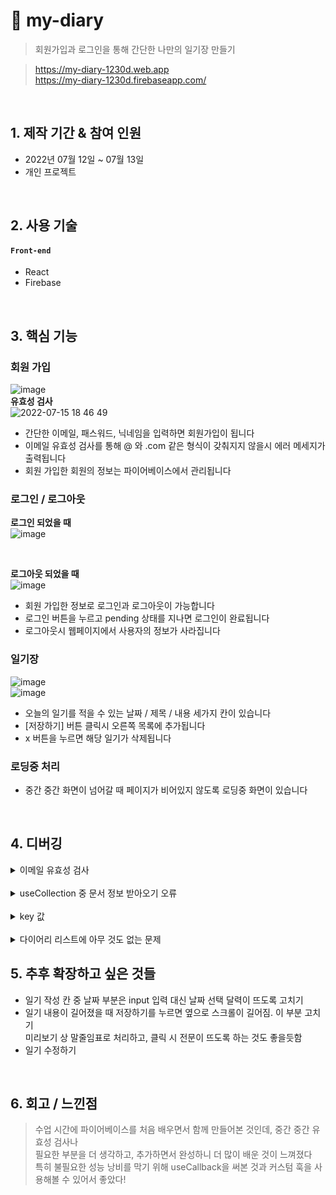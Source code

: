 # :pushpin: my-diary

> 회원가입과 로그인을 통해 간단한 나만의 일기장 만들기

> https://my-diary-1230d.web.app  
> https://my-diary-1230d.firebaseapp.com/

</br>

## 1. 제작 기간 & 참여 인원

- 2022년 07월 12일 ~ 07월 13일
- 개인 프로젝트

</br>

## 2. 사용 기술

#### `Front-end`

- React
- Firebase

</br>

## 3. 핵심 기능

### 회원 가입
![image](https://user-images.githubusercontent.com/84116709/179197937-9cf553ad-e973-4f77-a443-490a021aceba.png)   
**유효성 검사**   
![2022-07-15 18 46 49](https://user-images.githubusercontent.com/84116709/179199030-a6a29702-1cda-450c-a507-3fac22d127b8.gif)

- 간단한 이메일, 패스워드, 닉네임을 입력하면 회원가입이 됩니다
- 이메일 유효성 검사를 통해 @ 와 .com 같은 형식이 갖춰지지 않을시 에러 메세지가 출력됩니다
- 회원 가입한 회원의 정보는 파이어베이스에서 관리됩니다

### 로그인 / 로그아웃
**로그인 되었을 때**   
![image](https://user-images.githubusercontent.com/84116709/179199160-649b101d-0599-4260-b481-42eba4d18c8f.png)   

</br>

**로그아웃 되었을 때**   
![image](https://user-images.githubusercontent.com/84116709/179199174-54b034da-7568-4b48-a3b2-4d0efe7b9da4.png)   

- 회원 가입한 정보로 로그인과 로그아웃이 가능합니다
- 로그인 버튼을 누르고 pending 상태를 지나면 로그인이 완료됩니다
- 로그아웃시 웹페이지에서 사용자의 정보가 사라집니다

### 일기장
![image](https://user-images.githubusercontent.com/84116709/179199340-10b03b04-202f-49c1-b3f8-b3675cdfd65c.png)   
![image](https://user-images.githubusercontent.com/84116709/179199376-99500499-82fa-4845-bfb7-4591d3fabdaa.png)   

- 오늘의 일기를 적을 수 있는 날짜 / 제목 / 내용 세가지 칸이 있습니다
- [저장하기] 버튼 클릭시 오른쪽 목록에 추가됩니다
- x 버튼을 누르면 해당 일기가 삭제됩니다

### 로딩중 처리
- 중간 중간 화면이 넘어갈 때 페이지가 비어있지 않도록 로딩중 화면이 있습니다

</br>

## 4. 디버깅

<details>
<summary>이메일 유효성 검사</summary>
<div markdown="1">

useCallback 사용시 eslint warning 발생<br/>
두번째 인자에 [ ] 넣어야하는데, 넣지 않아서 발생<br/>
[ ] 넣어서 해결 -> 빈 배열일시 처음 기억해둔 함수를 재사용하도록
<br/>

</div>
</details>
    
</br>

<details>
<summary>useCollection 중 문서 정보 받아오기 오류</summary>
<div markdown="1">

useCollection 훅에 doc에 문서 정보가 저장되어있는데
```js
        snapshot.docs.forEach((doc) => { 
          result.push(doc)
```
그냥 doc 넣으면 안됨   

여러개 들어있기 때문에 전개구문 사용해주되, data() 사용해야함
```js
{...doc.data()} 
```

</div>
</details>
    
</br>

<details>
<summary>key 값</summary>
<div markdown="1">

useCollection에서 key값 넣지 않아 warning   
`id: doc.id` 넣어줌

</div>
</details>

</br>

<details>
<summary>다이어리 리스트에 아무 것도 없는 문제</summary>
<div markdown="1">

```js
// in DiaryList.js
  <DiaryList diaries={documents} />
```
리스트가 파이어베이스보다 속도가 더 빨라서 document가 비어있음   
```js
//in Home.js
{documents && <DiaryList diaries={documents} />}
```
추가

</div>
</details>

## 5. 추후 확장하고 싶은 것들

- 일기 작성 칸 중 날짜 부분은 input 입력 대신 날짜 선택 달력이 뜨도록 고치기
- 일기 내용이 길어졌을 때 저장하기를 누르면 옆으로 스크롤이 길어짐. 이 부분 고치기   
미리보기 상 말줄임표로 처리하고, 클릭 시 전문이 뜨도록 하는 것도 좋을듯함
- 일기 수정하기 

</br>

## 6. 회고 / 느낀점

> 수업 시간에 파이어베이스를 처음 배우면서 함께 만들어본 것인데, 중간 중간 유효성 검사나   
필요한 부분을 더 생각하고, 추가하면서 완성하니 더 많이 배운 것이 느껴졌다   
특히 불필요한 성능 낭비를 막기 위해 useCallback을 써본 것과 커스텀 훅을 사용해볼 수 있어서 좋았다!   
